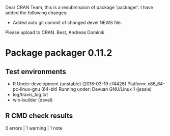 Dear CRAN Team,
this is a resubmission of package 'packager'. I have added the following changes:

* Added auto git commit of changed devel NEWS file.

Please upload to CRAN.
Best, Andreas Dominik

# Package packager 0.11.2
## Test  environments 
- R Under development (unstable) (2018-03-19 r74426)
  Platform: x86_64-pc-linux-gnu (64-bit)
  Running under: Devuan GNU/Linux 1 (jessie)
- log/travis_log.txt
- win-builder (devel)

## R CMD check results
0 errors | 1 warning  | 1 note 
